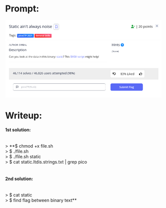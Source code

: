 <h1>
  Prompt:
</h1>

![alt text](prompt.png)

<h1>
  Writeup:
</h1>

<h4>1st solution:</h4> <br>
> **$ chmod +x file.sh <br>
> $ ./file.sh <br>
> $ ./file.sh static <br>
> $ cat static.ltdis.strings.txt | grep pico <br>
<br>
<h4>2nd solution:</h4><br>
> $ cat static <br> 
> $ find flag between binary text**
